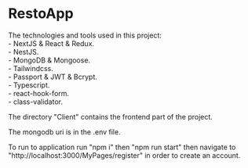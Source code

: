 # RestoApp

The technologies and tools used in this project:  
    - NextJS & React & Redux.  
    - NestJS.  
    - MongoDB & Mongoose.  
    - Tailwindcss.  
    - Passport & JWT & Bcrypt.  
    - Typescript.  
    - react-hook-form.  
    - class-validator.  

 The directory "Client" contains the frontend part of the project.  
 
 The mongodb uri is in the .env file.  
 
 To run to application run "npm i" then "npm run start" then navigate to "http://localhost:3000/MyPages/register" in order to create an account.  

